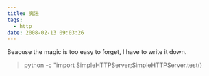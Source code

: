 ```yaml
---
title: 魔法
tags:
  - http
date: 2008-02-13 09:03:26
---
```


Beacuse the magic is too easy to forget, I have to write it down.

> python -c "import SimpleHTTPServer;SimpleHTTPServer.test()